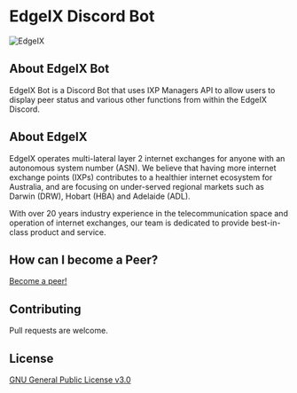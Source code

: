 # EdgeIX Discord Bot
![EdgeIX](https://www.edgeix.net/img/logo.png)

## About EdgeIX Bot
EdgeIX Bot is a Discord Bot that uses IXP Managers API to allow users to display peer status and various other functions from within the EdgeIX Discord.


## About EdgeIX

EdgeIX operates multi-lateral layer 2 internet exchanges for anyone with an autonomous system number (ASN).
We believe that having more internet exchange points (IXPs) contributes to a healthier internet ecosystem for Australia, and are focusing on under-served regional markets such as Darwin (DRW), Hobart (HBA) and Adelaide (ADL).

 

With over 20 years industry experience in the telecommunication space and operation of internet exchanges, our team is dedicated to provide best-in-class product and service.


## How can I become a Peer?
[Become a peer!](https://www.edgeix.net/contact/)

## Contributing
Pull requests are welcome.

## License
[GNU General Public License v3.0
](https://www.gnu.org/licenses/gpl-3.0.en.html)
